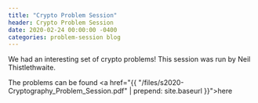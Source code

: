 ```yaml
---
title: "Crypto Problem Session"
header: Crypto Problem Session
date: 2020-02-24 00:00:00 -0400
categories: problem-session blog
---
```


We had an interesting set of crypto problems! This session was run by
Neil Thistlethwaite.

The problems can be found
<a href="{{ "/files/s2020-Cryptography_Problem_Session.pdf" | prepend: site.baseurl }}">here</a>
